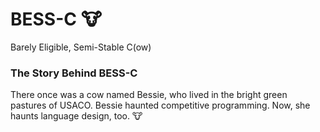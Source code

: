# BESS-C 🐮
Barely Eligible, Semi-Stable C(ow)

### The Story Behind BESS-C
There once was a cow named Bessie, who lived in the bright green pastures of USACO. Bessie haunted competitive programming. Now, she haunts language design, too. 🐮
